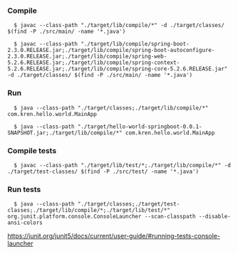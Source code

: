 ### Compile
`   $ javac --class-path "./target/lib/compile/*" -d ./target/classes/ $(find -P ./src/main/ -name '*.java') `

`   $ javac --class-path "./target/lib/compile/spring-boot-2.3.0.RELEASE.jar;./target/lib/compile/spring-boot-autoconfigure-2.3.0.RELEASE.jar;./target/lib/compile/spring-web-5.2.6.RELEASE.jar;./target/lib/compile/spring-context-5.2.6.RELEASE.jar;./target/lib/compile/spring-core-5.2.6.RELEASE.jar" -d ./target/classes/ $(find -P ./src/main/ -name '*.java') `

### Run
`   $ java --class-path "./target/classes;./target/lib/compile/*" com.kren.hello.world.MainApp `

`   $ java --class-path "./target/hello-world-springboot-0.0.1-SNAPSHOT.jar;./target/lib/compile/*" com.kren.hello.world.MainApp `

### Compile tests
`   $ javac --class-path "./target/lib/test/*;./target/lib/compile/*" -d ./target/test-classes/ $(find -P ./src/test/ -name '*.java') `

### Run tests
`   $ java --class-path "./target/classes;./target/test-classes;./target/lib/compile/*;./target/lib/test/*" org.junit.platform.console.ConsoleLauncher --scan-classpath --disable-ansi-colors `


https://junit.org/junit5/docs/current/user-guide/#running-tests-console-launcher